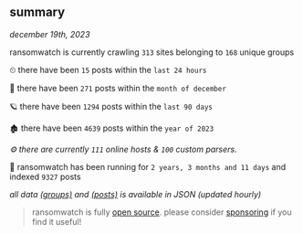 
## summary
_december 19th, 2023_

ransomwatch is currently crawling `313` sites belonging to `168` unique groups

⏲ there have been `15` posts within the `last 24 hours`

🦈 there have been `271` posts within the `month of december`

🪐 there have been `1294` posts within the `last 90 days`

🏚 there have been `4639` posts within the `year of 2023`

_⚙️ there are currently `111` online hosts & `100` custom parsers._

🦕 ransomwatch has been running for `2 years, 3 months and 11 days` and indexed `9327` posts

_all data  [(groups)](http://ransomwhat.telemetry.ltd/groups) and [(posts)](http://ransomwhat.telemetry.ltd/posts) is available in JSON (updated hourly)_

> ransomwatch is fully [open source](https://github.com/joshhighet/ransomwatch#ransomwatch--). please consider [sponsoring](https://github.com/sponsors/joshhighet) if you find it useful!
